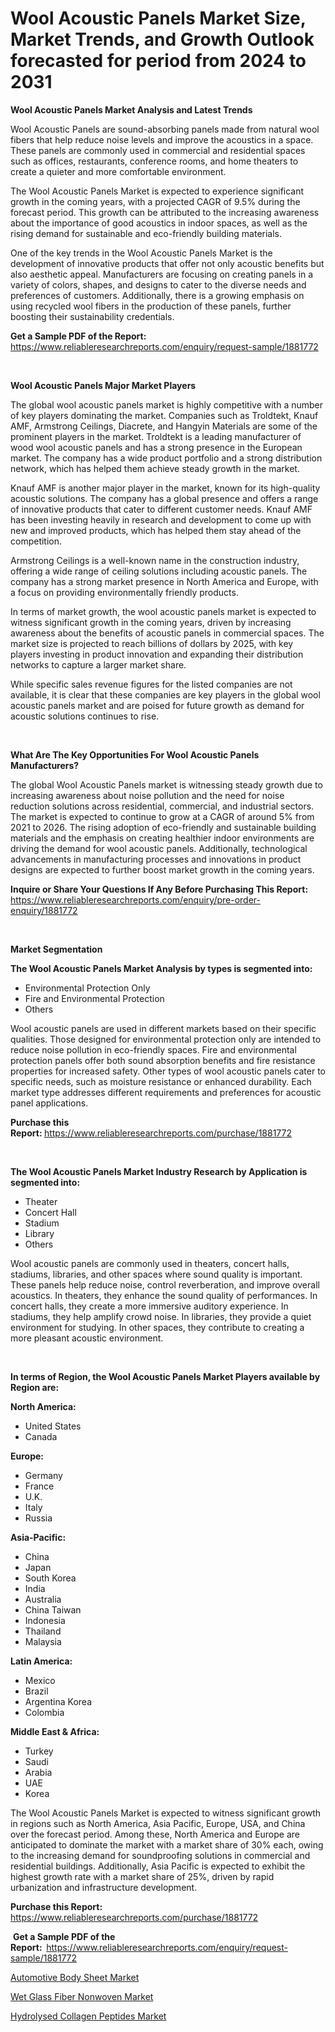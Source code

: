<p><h1>Wool Acoustic Panels Market Size, Market Trends, and Growth Outlook forecasted for period from 2024 to 2031</h1></p><p><strong>Wool Acoustic Panels Market Analysis and Latest Trends</strong></p>
<p><p>Wool Acoustic Panels are sound-absorbing panels made from natural wool fibers that help reduce noise levels and improve the acoustics in a space. These panels are commonly used in commercial and residential spaces such as offices, restaurants, conference rooms, and home theaters to create a quieter and more comfortable environment.</p><p>The Wool Acoustic Panels Market is expected to experience significant growth in the coming years, with a projected CAGR of 9.5% during the forecast period. This growth can be attributed to the increasing awareness about the importance of good acoustics in indoor spaces, as well as the rising demand for sustainable and eco-friendly building materials.</p><p>One of the key trends in the Wool Acoustic Panels Market is the development of innovative products that offer not only acoustic benefits but also aesthetic appeal. Manufacturers are focusing on creating panels in a variety of colors, shapes, and designs to cater to the diverse needs and preferences of customers. Additionally, there is a growing emphasis on using recycled wool fibers in the production of these panels, further boosting their sustainability credentials.</p></p>
<p><strong>Get a Sample PDF of the Report:&nbsp;</strong> <a href="https://www.reliableresearchreports.com/enquiry/request-sample/1881772">https://www.reliableresearchreports.com/enquiry/request-sample/1881772</a></p>
<p>&nbsp;</p>
<p><strong>Wool Acoustic Panels Major Market Players</strong></p>
<p><p>The global wool acoustic panels market is highly competitive with a number of key players dominating the market. Companies such as Troldtekt, Knauf AMF, Armstrong Ceilings, Diacrete, and Hangyin Materials are some of the prominent players in the market. Troldtekt is a leading manufacturer of wood wool acoustic panels and has a strong presence in the European market. The company has a wide product portfolio and a strong distribution network, which has helped them achieve steady growth in the market.</p><p>Knauf AMF is another major player in the market, known for its high-quality acoustic solutions. The company has a global presence and offers a range of innovative products that cater to different customer needs. Knauf AMF has been investing heavily in research and development to come up with new and improved products, which has helped them stay ahead of the competition.</p><p>Armstrong Ceilings is a well-known name in the construction industry, offering a wide range of ceiling solutions including acoustic panels. The company has a strong market presence in North America and Europe, with a focus on providing environmentally friendly products.</p><p>In terms of market growth, the wool acoustic panels market is expected to witness significant growth in the coming years, driven by increasing awareness about the benefits of acoustic panels in commercial spaces. The market size is projected to reach billions of dollars by 2025, with key players investing in product innovation and expanding their distribution networks to capture a larger market share.</p><p>While specific sales revenue figures for the listed companies are not available, it is clear that these companies are key players in the global wool acoustic panels market and are poised for future growth as demand for acoustic solutions continues to rise.</p></p>
<p>&nbsp;</p>
<p><strong>What Are The Key Opportunities For Wool Acoustic Panels Manufacturers?</strong></p>
<p><p>The global Wool Acoustic Panels market is witnessing steady growth due to increasing awareness about noise pollution and the need for noise reduction solutions across residential, commercial, and industrial sectors. The market is expected to continue to grow at a CAGR of around 5% from 2021 to 2026. The rising adoption of eco-friendly and sustainable building materials and the emphasis on creating healthier indoor environments are driving the demand for wool acoustic panels. Additionally, technological advancements in manufacturing processes and innovations in product designs are expected to further boost market growth in the coming years.</p></p>
<p><strong>Inquire or Share Your Questions If Any Before Purchasing This Report:</strong> <a href="https://www.reliableresearchreports.com/enquiry/pre-order-enquiry/1881772">https://www.reliableresearchreports.com/enquiry/pre-order-enquiry/1881772</a></p>
<p>&nbsp;</p>
<p><strong>Market Segmentation</strong></p>
<p><strong>The Wool Acoustic Panels Market Analysis by types is segmented into:</strong></p>
<p><ul><li>Environmental Protection Only</li><li>Fire and Environmental Protection</li><li>Others</li></ul></p>
<p><p>Wool acoustic panels are used in different markets based on their specific qualities. Those designed for environmental protection only are intended to reduce noise pollution in eco-friendly spaces. Fire and environmental protection panels offer both sound absorption benefits and fire resistance properties for increased safety. Other types of wool acoustic panels cater to specific needs, such as moisture resistance or enhanced durability. Each market type addresses different requirements and preferences for acoustic panel applications.</p></p>
<p><strong>Purchase this Report:&nbsp;</strong><a href="https://www.reliableresearchreports.com/purchase/1881772">https://www.reliableresearchreports.com/purchase/1881772</a></p>
<p>&nbsp;</p>
<p><strong>The Wool Acoustic Panels Market Industry Research by Application is segmented into:</strong></p>
<p><ul><li>Theater</li><li>Concert Hall</li><li>Stadium</li><li>Library</li><li>Others</li></ul></p>
<p><p>Wool acoustic panels are commonly used in theaters, concert halls, stadiums, libraries, and other spaces where sound quality is important. These panels help reduce noise, control reverberation, and improve overall acoustics. In theaters, they enhance the sound quality of performances. In concert halls, they create a more immersive auditory experience. In stadiums, they help amplify crowd noise. In libraries, they provide a quiet environment for studying. In other spaces, they contribute to creating a more pleasant acoustic environment.</p></p>
<p>&nbsp;</p>
<p><strong>In terms of Region, the Wool Acoustic Panels Market Players available by Region are:</strong></p>
<p>
    <p> <strong> North America: </strong>
        <ul>
            <li>United States</li>
            <li>Canada</li>
        </ul>
        </p> 
    <p> <strong> Europe: </strong>
        <ul>
            <li>Germany</li>
            <li>France</li>
            <li>U.K.</li>
            <li>Italy</li>
            <li>Russia</li>
        </ul>
        </p> 
    <p> <strong> Asia-Pacific: </strong>
        <ul>
            <li>China</li>
            <li>Japan</li>
            <li>South Korea</li>
            <li>India</li>
            <li>Australia</li>
            <li>China Taiwan</li>
            <li>Indonesia</li>
            <li>Thailand</li>
            <li>Malaysia</li>
        </ul>
        </p> 
    <p> <strong> Latin America: </strong>
        <ul>
            <li>Mexico</li>
            <li>Brazil</li>
            <li>Argentina Korea</li>
            <li>Colombia</li>
        </ul>
        </p> 
    <p> <strong> Middle East & Africa: </strong>
        <ul>
            <li>Turkey</li>
            <li>Saudi</li>
            <li>Arabia</li>
            <li>UAE</li>
            <li>Korea</li>
        </ul>
    </p>
    </p>
<p><p>The Wool Acoustic Panels Market is expected to witness significant growth in regions such as North America, Asia Pacific, Europe, USA, and China over the forecast period. Among these, North America and Europe are anticipated to dominate the market with a market share of 30% each, owing to the increasing demand for soundproofing solutions in commercial and residential buildings. Additionally, Asia Pacific is expected to exhibit the highest growth rate with a market share of 25%, driven by rapid urbanization and infrastructure development.</p></p>
<p><strong>Purchase this Report: </strong><a href="https://www.reliableresearchreports.com/purchase/1881772">https://www.reliableresearchreports.com/purchase/1881772</a></p>
<p>&nbsp;<strong>Get a Sample PDF of the Report:&nbsp;&nbsp;</strong><a href="https://www.reliableresearchreports.com/enquiry/request-sample/1881772">https://www.reliableresearchreports.com/enquiry/request-sample/1881772</a></p>
<p><strong></strong></p>
<p><p><a href="https://github.com/nancykennedykellievqfqt2/Market-Research-Report-List-1/blob/main/automotive-body-sheet-market.md">Automotive Body Sheet Market</a></p><p><a href="https://iodized-pantydraco-05c.notion.site/Wet-Glass-Fiber-Nonwoven-Market-Size-Growth-Outlook-from-2024-to-2031-projecting-at-Market-s-Trend-14527094f9c24abb9d6ddd548371f106">Wet Glass Fiber Nonwoven Market</a></p><p><a href="https://github.com/seekum/Market-Research-Report-List-1/blob/main/hydrolysed-collagen-peptides-market.md">Hydrolysed Collagen Peptides Market</a></p></p>